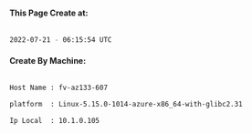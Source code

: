 
   
#### This Page Create at:

```bash

2022-07-21 - 06:15:54 UTC

```

#### Create By Machine:

```bash

Host Name : fv-az133-607

platform  : Linux-5.15.0-1014-azure-x86_64-with-glibc2.31

Ip Local  : 10.1.0.105

```

